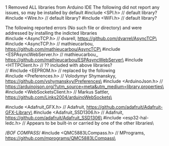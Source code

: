 1 Removed ALL libraries from Arduino IDE
The following did not report any issues, so may be installed by default
#include <SPI.h>                // default library?
#include <Wire.h>               // default library?
#include <WiFi.h>               // default library?


The following reported errors (No such file or directory) and were addressed by installing the indicted libraries\
#include <AsyncTCP.h>         // dvarell, https://github.com/dvarrel/AsyncTCP\
#include <AsyncTCP.h>           // mathieucarbou, https://github.com/mathieucarbou/AsyncTCP\
#include <ESPAsyncWebServer.h>  // mathieucarbou,, https://github.com/mathieucarbou/ESPAsyncWebServer\
#include <HTTPClient.h>         // ?? included with above libraries?\
// #include <EEPROM.h>          // replaced by the following\
#include <Preferences.h>        // Volodymyr Shymanskyy, https://github.com/vshymanskyy/Preferences\
#include <ArduinoJson.h>        // https://arduinojson.org/?utm_source=meta&utm_medium=library.properties\
#include <WebSocketsClient.h>   // Markus Sattler, https://github.com/Links2004/arduinoWebSockets\

#include <Adafruit_GFX.h>       // Adafruit, https://github.com/adafruit/Adafruit-GFX-Library\
#include <Adafruit_SSD1306.h>   // Adafruit, https://github.com/adafruit/Adafruit_SSD1306\
#include <esp32-hal-ledc.h>     // Appears to be built-in or carried by one of the other libraries\

/*BOF COMPASS*/
#include <QMC5883LCompass.h>    // MPrograms, https://github.com/mprograms/QMC5883LCompass\
